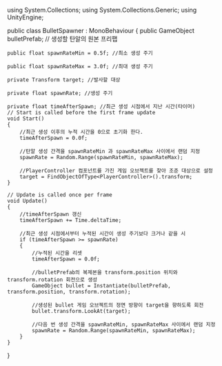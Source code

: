 using System.Collections;
using System.Collections.Generic;
using UnityEngine;

public class BulletSpawner : MonoBehaviour
{
    public GameObject bulletPrefab; // 생성할 탄알의 원본 프리팹

    public float spawnRateMin = 0.5f; //최소 생성 주기

    public float spawnRateMax = 3.0f; //최대 생성 주기

    private Transform target; //발사할 대상

    private float spawnRate; //생성 주기

    private float timeAfterSpawn; //최근 생성 시점에서 지난 시간(타이머)
    // Start is called before the first frame update
    void Start()
    {
        //최근 생성 이후의 누적 시간을 0으로 초기화 한다.
        timeAfterSpawn = 0.0f;
        
        //탄알 생성 간격을 spawnRateMin 과 spawnRateMax 사이에서 랜덤 지정
        spawnRate = Random.Range(spawnRateMin, spawnRateMax);
        
        //PlayerController 컴포넌트를 가진 게임 오브젝트를 찾아 조준 대상으로 설정
        target = FindObjectOfType<PlayerController>().transform;
    }

    // Update is called once per frame
    void Update()
    {
        //timeAfterSpawn 갱신
        timeAfterSpawn += Time.deltaTime;
        
        //최근 생성 시점에서부터 누적된 시간이 생성 주기보다 크거나 같을 시
        if (timeAfterSpawn >= spawnRate)
        {
            //누적된 시간을 리셋
            timeAfterSpawn = 0.0f;
            
            //bulletPrefab의 복제본을 transform.position 위치와 transform.rotation 회전으로 생성
            GameObject bullet = Instantiate(bulletPrefab, transform.position, transform.rotation);
            
            //생성된 bullet 게임 오브젝트의 정면 방향이 target을 향하도록 회전
            bullet.transform.LookAt(target);
            
            //다음 번 생성 간격을 spawnRateMin, spawnRateMax 사이에서 랜덤 지정
            spawnRate = Random.Range(spawnRateMin, spawnRateMax);
        }
    }
}